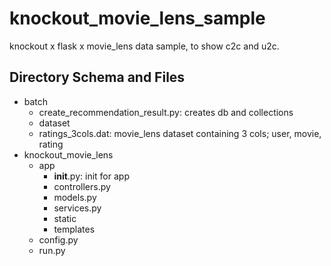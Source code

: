 # knockout_movie_lens_sample
knockout x flask x movie_lens data sample, to show c2c and u2c.

## Directory Schema and Files
- batch
  - create_recommendation\_result.py: creates db and collections
  - dataset
  - ratings_3cols.dat: movie_lens dataset containing 3 cols; user, movie, rating
- knockout\_movie\_lens
    - app
      -  __init__.py: init for app
      - controllers.py
      - models.py
      - services.py
      - static
      - templates
  - config.py
  - run.py


